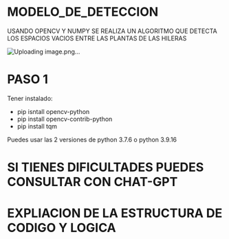 # MODELO_DE_DETECCION
USANDO OPENCV Y NUMPY SE REALIZA UN ALGORITMO QUE DETECTA LOS ESPACIOS VACIOS ENTRE LAS PLANTAS DE LAS HILERAS

![Uploading image.png…]()

# PASO 1 
Tener instalado: 
 - pip isntall opencv-python
 - pip install opencv-contrib-python
 - pip install tqm

Puedes usar las 2 versiones de python 3.7.6 o python 3.9.16
# SI TIENES DIFICULTADES PUEDES CONSULTAR CON CHAT-GPT 


# EXPLIACION DE LA ESTRUCTURA DE CODIGO Y LOGICA

